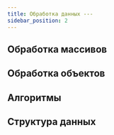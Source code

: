 ```yaml
---
title: Обработка данных ---
sidebar_position: 2
---
```


## Обработка массивов

## Обработка объектов

## Алгоритмы

## Структура данных
